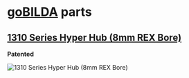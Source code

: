 # [goBILDA](https://www.gobilda.com/) parts
## [1310 Series Hyper Hub (8mm REX Bore)](https://www.gobilda.com/1310-series-hyper-hub-8mm-rex-bore/)

**Patented**

<img alt='1310 Series Hyper Hub (8mm REX Bore)' src='../../../generated_files/parts/gobilda/motion-hub-hyper-8mmREX.svg'/>
